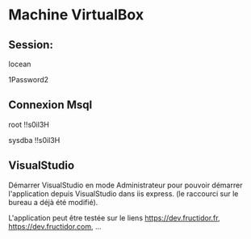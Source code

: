 #  Machine VirtualBox

##  Session: 

Iocean 

1Password2

##  Connexion Msql

root !!s0il3H

sysdba !!s0il3H


##  VisualStudio

Démarrer VisualStudio en mode Administrateur pour pouvoir démarrer l'application depuis VisualStudio dans iis express.
(le raccourci sur le bureau a déjà été modifié).

L'application peut être testée sur le liens https://dev.fructidor.fr, https://dev.fructidor.com, ...

